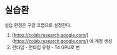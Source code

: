 # 실습환

실습 환경은 구글 코랩으로 설정한다.

1. [https://colab.research.google.com/](https://colab.research.google.com/) 에 계정 생성
2. 런타임 - 런타임 유형 - T4 GPU로 변
